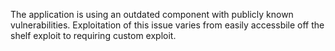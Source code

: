 The application is using an outdated component with publicly known vulnerabilities. Exploitation of this issue varies from easily accessbile off the shelf exploit to requiring custom exploit.